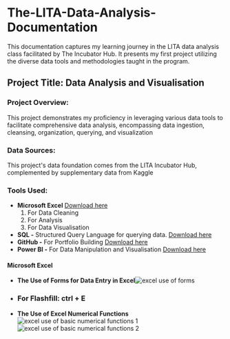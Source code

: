 # The-LITA-Data-Analysis-Documentation
 This documentation captures my learning journey in the LITA data analysis class facilitated by The Incubator Hub. It presents my first project utilizing the diverse data tools and methodologies taught in the program.
 
## Project Title: Data Analysis and Visualisation 


 ### Project Overview:
This project demonstrates my proficiency in leveraging various data tools to facilitate comprehensive data analysis, encompassing data ingestion, cleansing, organization, querying, and visualization
 ### Data Sources:
 This project's data foundation comes from the LITA Incubator Hub, complemented by supplementary data from Kaggle
   ### Tools Used:
   - **Microsoft Excel**  [Download here](https://www.microsoft.com/en-ng)
      1. For Data Cleaning
      2. For Analysis
      3. For Data Visualisation
   - **SQL -** Structured Query Language for querying data.  [Download here](https://www.microsoft.com/en-us/sql-server/sql-server-downloads)
   - **GitHub -** For Portfolio Building [Download here](https://github.com)
   - **Power BI -** For Data Manipulation and Visualisation [Download here](https://www.microsoft.com/en-us/power-platform/products/power-bi)

   #### Microsoft Excel
   
- **The Use of Forms for Data Entry in Excel**![excel use of forms](https://github.com/user-attachments/assets/2aefe740-ddf1-4165-acc0-d09e4f343977)
- ### **For Flashfill: ctrl + E**
 
- **The Use of Excel Numerical Functions** ![excel use of basic numerical functions 1](https://github.com/user-attachments/assets/bce45cf5-50b4-4d24-bafa-eb0a91fd1b74)![excel use of basic numerical functions 2](https://github.com/user-attachments/assets/ce88acb7-c5f5-400f-a7fc-dfc7870df27f)



